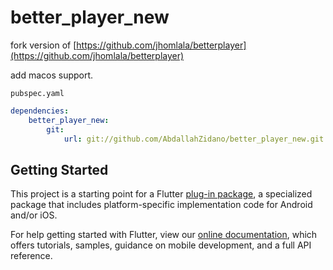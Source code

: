 
# better_player_new

fork version of [https://github.com/jhomlala/betterplayer](https://github.com/jhomlala/betterplayer)  

add macos support.  

`pubspec.yaml`

``` yaml
dependencies:
    better_player_new:
        git:
            url: git://github.com/AbdallahZidano/better_player_new.git
```

## Getting Started

This project is a starting point for a Flutter
[plug-in package](https://flutter.dev/developing-packages/),
a specialized package that includes platform-specific implementation code for
Android and/or iOS.

For help getting started with Flutter, view our 
[online documentation](https://flutter.dev/docs), which offers tutorials, 
samples, guidance on mobile development, and a full API reference.
